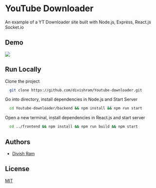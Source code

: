 
# YouTube Downloader

An example of a YT Downloader site built with Node.js, Express, React.js Socket.io



## Demo
![](demo.gif)

## Run Locally

Clone the project

```bash
  git clone https://github.com/divishram/Youtube-downloader.git
```

Go into directory, install dependencies in Node.js and Start Server

```bash
  cd Youtube-downloader/backend && npm install && npm run start
```

Open a new terminal, install dependencies in React.js and start server

```bash
  cd ../frontend && npm install && npm run build && npm start
```



## Authors

- [Divish Ram](https://stackoverflow.com/users/13335147/dram95)


## License

[MIT](https://choosealicense.com/licenses/mit/)

